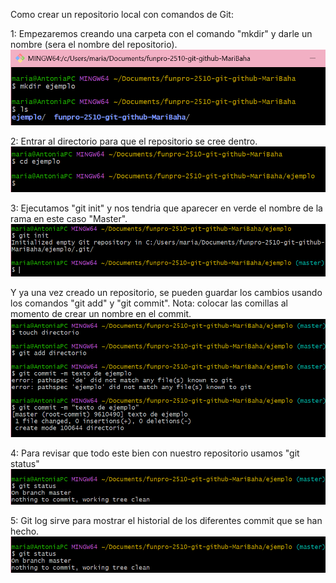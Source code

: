 Como crear  un repositorio local con comandos de Git:

1: Empezaremos creando una carpeta con el comando "mkdir" y darle un nombre (sera el nombre del repositorio).
![mkdir](../images/12.png)

2: Entrar al directorio para que el repositorio se cree dentro.
![cdejemplo](../images/13.png)

3: Ejecutamos "git init" y nos tendria que aparecer en verde el nombre de la rama en este caso "Master".
![Master](../images/14.png)

Y ya una vez creado un repositorio, se pueden guardar los cambios usando los comandos "git add" y "git commit". Nota: colocar las comillas al momento de crear un nombre en el commit.
![commit](../images/15.png)

4: Para revisar que todo este bien con nuestro repositorio usamos "git status"
![status](../images/16.png)

5: Git log sirve para mostrar el historial de los diferentes commit que se han hecho.
![gitlog](../images/16.png)


